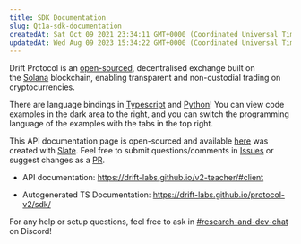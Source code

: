 ```yaml
---
title: SDK Documentation
slug: Qt1a-sdk-documentation
createdAt: Sat Oct 09 2021 23:34:11 GMT+0000 (Coordinated Universal Time)
updatedAt: Wed Aug 09 2023 15:34:22 GMT+0000 (Coordinated Universal Time)
---
```


Drift Protocol is an [open-sourced](https://github.com/drift-labs/protocol-v2/), decentralised exchange built on the [Solana](https://solana.com/) blockchain, enabling transparent and non-custodial trading on cryptocurrencies.

There are language bindings in [Typescript](https://github.com/drift-labs/protocol-v2/tree/master/sdk) and [Python](https://github.com/drift-labs/driftpy)! You can view code examples in the dark area to the right, and you can switch the programming language of the examples with the tabs in the top right.

This API documentation page is open-sourced and available [here](https://drift-labs.github.io/v2-teacher/#client) was created with [Slate](https://github.com/slatedocs/slate). Feel free to submit questions/comments in [Issues](https://github.com/drift-labs/v2-teacher/issues) or suggest changes as a [PR](https://github.com/drift-labs/v2-teacher/pulls).

-   API documentation: [https://drift-labs.github.io/v2-teacher/#client
    ](https://drift-labs.github.io/v2-teacher/#client)

-   Autogenerated TS Documentation: https://drift-labs.github.io/protocol-v2/sdk/

For any help or setup questions, feel free to ask in [#research-and-dev-chat](https://discord.gg/drifting) on Discord!
